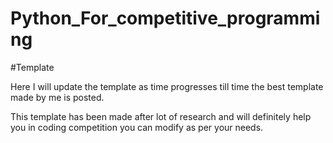 # Python_For_competitive_programming

#Template

Here I will update the template as time progresses till time the best template made by me is posted.

This template has been made after lot of research and will definitely help you in coding competition you can modify as per your needs.

